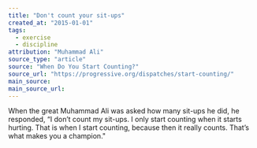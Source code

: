 ```yaml
---
title: "Don't count your sit-ups"
created_at: "2015-01-01"
tags:
  - exercise
  - discipline
attribution: "Muhammad Ali"
source_type: "article"
source: "When Do You Start Counting?"
source_url: "https://progressive.org/dispatches/start-counting/"
main_source:
main_source_url:
---
```


When the great Muhammad Ali was asked how many sit-ups he did, he responded, “I don’t count my sit-ups. I only start counting when it starts hurting. That is when I start counting, because then it really counts. That’s what makes you a champion."
